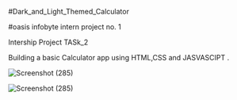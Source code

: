 #Dark_and_Light_Themed_Calculator

#oasis infobyte intern project no. 1

Intership Project TASk_2

Building a basic Calculator app using HTML,CSS and JASVASCIPT .

![Screenshot (285)](https://user-images.githubusercontent.com/105142693/210195924-54619c66-d8aa-47f7-9ee6-fcd1883af25e.png)

![Screenshot (285)](https://user-images.githubusercontent.com/105142693/210195976-1abd9f19-40b3-47fc-a29d-ca5a1ec6e3b9.png)
